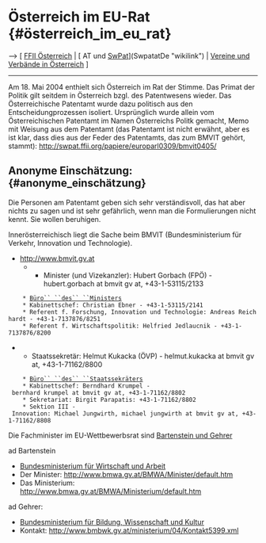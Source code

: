 # Österreich im EU-Rat {#österreich_im_eu_rat}

\--\> \[ [ FFII Österreich](FfiiAtDe "wikilink") \| [ AT und
[SwPat](SwPat "wikilink")](SwpatatDe "wikilink") \| [ Vereine und
Verbände in Österreich](SwpatAtSupportersDe "wikilink") \]

------------------------------------------------------------------------

Am 18. Mai 2004 enthielt sich Österreich im Rat der Stimme. Das Primat
der Politik gilt seitdem in Österreich bzgl. des Patentwesens wieder.
Das Österreichische Patentamt wurde dazu politisch aus den
Entscheidungprozessen isoliert. Ursprünglich wurde allein vom
Österreichischen Patentamt im Namen Österreichs Politk gemacht, Memo mit
Weisung aus dem Patentamt (das Patentamt ist nicht erwähnt, aber es ist
klar, dass dies aus der Feder des Patentamts, das zum BMVIT gehört,
stammt): <http://swpat.ffii.org/papiere/europarl0309/bmvit0405/>

## Anonyme Einschätzung: {#anonyme_einschätzung}

Die Personen am Patentamt geben sich sehr verständisvoll, das hat aber
nichts zu sagen und ist sehr gefährlich, wenn man die Formulierungen
nicht kennt. Sie wollen beruhigen.

Innerösterreichisch liegt die Sache beim BMVIT (Bundesministerium für
Verkehr, Innovation und Technologie).

-   <http://www.bmvit.gv.at>
    -   -   Minister (und Vizekanzler): Hubert Gorbach (FPÖ) -
            hubert.gorbach at bmvit gv at, +43-1-53115/2133

`    * `[`Büro`` ``des`` ``Ministers`](http://www.bmvit.gv.at/sixcms_upload/media/217/kabinettvkhomepage.pdf "wikilink")\
`    * Kabinettschef: Christian Ebner - +43-1-53115/2141`\
`    * Referent f. Forschung, Innovation und Technologie: Andreas Reichhardt - +43-1-7137876/8251`\
`    * Referent f. Wirtschaftspolitik: Helfried Jedlaucnik - +43-1-7137876/8200`

-   -   Staatssekretär: Helmut Kukacka (ÖVP) - helmut.kukacka at bmvit
        gv at, +43-1-71162/8800

`    * `[`Büro`` ``des`` ``Staatssekräters`](http://www.bmvit.gv.at/sixcms_upload/media/210/sts091203.pdf "wikilink")\
`    * Kabinettschef: Berndhard Krumpel - bernhard krumpel at bmvit gv at, +43-1-71162/8802`\
`    * Sekretariat: Birgit Parapatis: +43-1-71162/8802`\
`    * Sektion III - Innovation: Michael Jungwirth, michael jungwirth at bmvit gv at, +43-1-71162/8808`

Die Fachminister im EU-Wettbewerbsrat sind [Bartenstein und
Gehrer](http://swpat.ffii.org/players/consilium/ "wikilink")

ad Bartenstein

-   [Bundesministerium für Wirtschaft und
    Arbeit](http://www.bmwa.gv.at/ "wikilink")
-   Der Minister: <http://www.bmwa.gv.at/BMWA/Minister/default.htm>
-   Das Ministerium:
    <http://www.bmwa.gv.at/BMWA/Ministerium/default.htm>

ad Gehrer:

-   [Bundesministerium für Bildung, Wissenschaft und
    Kultur](http://www.bmbwk.gv.at/ "wikilink")
-   Kontakt: <http://www.bmbwk.gv.at/ministerium/04/Kontakt5399.xml>
